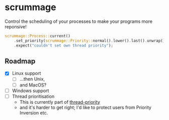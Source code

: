 # scrummage

Control the scheduling of your processes to make your programs more reponsive!

```rust
scrummage::Process::current()
    .set_priority(scrummage::Priority::normal().lower().last().unwrap())
    .expect("couldn't set own thread priority");
```

## Roadmap

- [x] Linux support
    - [ ] ...then Unix,
    - [ ] and MacOS?
- [ ] Windows support
- [ ] Thread prioritisation
    - This is currently part of [thread-priority]
    - and it's harder to get right; I'd like to protect users from Priority
      Inversion etc.

[thread-priority]: https://crates.io/crates/thread-priority
